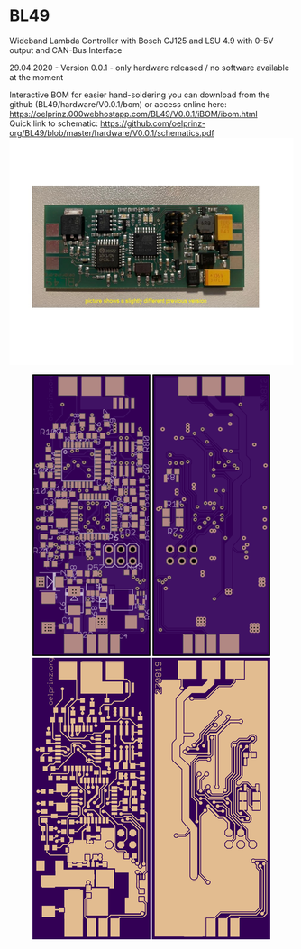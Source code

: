 # BL49
Wideband Lambda Controller with Bosch CJ125 and LSU 4.9 with 0-5V output and CAN-Bus Interface<br/>

29.04.2020 - Version 0.0.1 - only hardware released / no software available at the moment<br/>

Interactive BOM for easier hand-soldering you can download from the github (BL49/hardware/V0.0.1/bom)
or access online here: https://oelprinz.000webhostapp.com/BL49/V0.0.1/iBOM/ibom.html <br/>
Quick link to schematic: https://github.com/oelprinz-org/BL49/blob/master/hardware/V0.0.1/schematics.pdf <br/>
<img src="hardware/V0.0.1/V0.0.0_assembled.jpeg" title="Assembled Prototype">
<p align="center">
  <img src="hardware/V0.0.1/top.png" title="Top Side">
  <img src="hardware/V0.0.1/bottom.png" alt="accessibility text"><br/>
    <img src="hardware/V0.0.1/top_layer.png" title="Top Side">
  <img src="hardware/V0.0.1/bottom_layer.png" alt="accessibility text">
</p>
